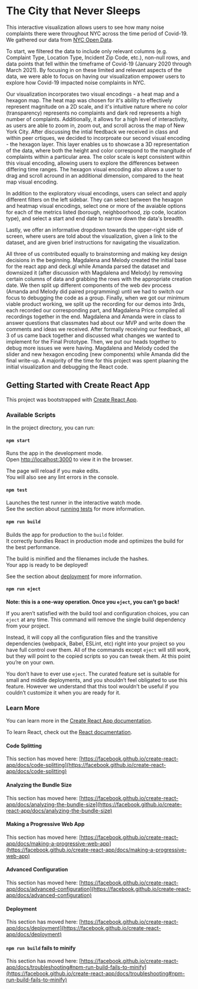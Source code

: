 # The City that Never Sleeps
This interactive visualization allows users to see how many noise complaints there were throughout NYC across the time period of Covid-19. We gathered our data from [NYC Open Data](https://data.cityofnewyork.us/Social-Services/311-Noise-Complaints/p5f6-bkga).

To start, we filtered the data to include only relevant columns (e.g. Complaint Type, Location Type, Incident Zip Code, etc.), non-null rows, and data points that fell within the timeframe of Covid-19 (January 2020 through March 2021). By focusing in on these limited and relevant aspects of the data, we were able to focus on having our visualization empower users to explore how Covid-19 impacted noise complaints in NYC.

Our visualization incorporates two visual encodings - a heat map and a hexagon map. The heat map was chosen for it's ability to effectively represent magnitude on a 2D scale, and it's intuitive nature where no color (transparency) represents no complaints and dark red represents a high number of complaints. Additionally, it allows for a high level of interactivity, as users are able to zoom in, zoom out, and scroll across the map of New York City. After discussing the intial feedback we received in class and within peer crtiques, we decided to incorproate our second visual encoding - the hexagon layer. This layer enables us to showcase a 3D representation of the data, where both the height and color correspond to the mangitude of complaints within a particular area. The color scale is kept consistent within this visual encoding, allowing users to explore the differences between differing time ranges. The hexagon visual encoding also allows a user to drag and scroll acround in an additional dimension, compared to the heat map visual encoding.

In addition to the exploratory visual encodings, users can select and apply different filters on the left sidebar. They can select between the hexagon and heatmap visual encodings, select one or more of the avaiable options for each of the metrics listed (borough, neighboorhood, zip code, location type), and select a start and end date to narrow down the data's breadth.

Lastly, we offer an informative dropdown towards the upper-right side of screen, where users are told about the visualization, given a link to the dataset, and are given brief instructions for navigating the visualization.

All three of us contributed equally to brainstorming and making key design decisions in the beginning. Magdalena and Melody created the initial base for the react app and deck.gl while Amanda parsed the dataset and downsized it (after discussion with Magdalena and Melody) by removing certain columns of data and grabbing the rows with the appropriate creation date. We then split up different components of the web dev process (Amanda and Melody did paired programming) until we had to switch our focus to debugging the code as a group. Finally, when we got our minimum viable product working, we split up the recording for our demos into 3rds, each recorded our corresponding part, and Magdalena Price compiled all recordings together in the end. Magdalena and Amanda were in class to answer questions that classmates had about our MVP and write down the comments and ideas we received. After formally receiving our feedback, all 3 of us came back together and discussed what changes we wanted to implement for the Final Prototype. Then, we put our heads together to debug more issues we were having. Magdalena and Melody coded the slider and new hexagon encoding (new components) while Amanda did the final write-up. A majority of the time for this project was spent plaaning the initial visualization and debugging the React code. 



## 


## Getting Started with Create React App

This project was bootstrapped with [Create React App](https://github.com/facebook/create-react-app).

### Available Scripts

In the project directory, you can run:

#### `npm start`

Runs the app in the development mode.\
Open [http://localhost:3000](http://localhost:3000) to view it in the browser.

The page will reload if you make edits.\
You will also see any lint errors in the console.

#### `npm test`

Launches the test runner in the interactive watch mode.\
See the section about [running tests](https://facebook.github.io/create-react-app/docs/running-tests) for more information.

#### `npm run build`

Builds the app for production to the `build` folder.\
It correctly bundles React in production mode and optimizes the build for the best performance.

The build is minified and the filenames include the hashes.\
Your app is ready to be deployed!

See the section about [deployment](https://facebook.github.io/create-react-app/docs/deployment) for more information.

#### `npm run eject`

**Note: this is a one-way operation. Once you `eject`, you can’t go back!**

If you aren’t satisfied with the build tool and configuration choices, you can `eject` at any time. This command will remove the single build dependency from your project.

Instead, it will copy all the configuration files and the transitive dependencies (webpack, Babel, ESLint, etc) right into your project so you have full control over them. All of the commands except `eject` will still work, but they will point to the copied scripts so you can tweak them. At this point you’re on your own.

You don’t have to ever use `eject`. The curated feature set is suitable for small and middle deployments, and you shouldn’t feel obligated to use this feature. However we understand that this tool wouldn’t be useful if you couldn’t customize it when you are ready for it.

### Learn More

You can learn more in the [Create React App documentation](https://facebook.github.io/create-react-app/docs/getting-started).

To learn React, check out the [React documentation](https://reactjs.org/).

#### Code Splitting

This section has moved here: [https://facebook.github.io/create-react-app/docs/code-splitting](https://facebook.github.io/create-react-app/docs/code-splitting)

#### Analyzing the Bundle Size

This section has moved here: [https://facebook.github.io/create-react-app/docs/analyzing-the-bundle-size](https://facebook.github.io/create-react-app/docs/analyzing-the-bundle-size)

#### Making a Progressive Web App

This section has moved here: [https://facebook.github.io/create-react-app/docs/making-a-progressive-web-app](https://facebook.github.io/create-react-app/docs/making-a-progressive-web-app)

#### Advanced Configuration

This section has moved here: [https://facebook.github.io/create-react-app/docs/advanced-configuration](https://facebook.github.io/create-react-app/docs/advanced-configuration)

#### Deployment

This section has moved here: [https://facebook.github.io/create-react-app/docs/deployment](https://facebook.github.io/create-react-app/docs/deployment)

#### `npm run build` fails to minify

This section has moved here: [https://facebook.github.io/create-react-app/docs/troubleshooting#npm-run-build-fails-to-minify](https://facebook.github.io/create-react-app/docs/troubleshooting#npm-run-build-fails-to-minify)

